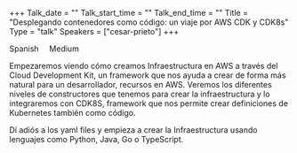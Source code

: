 +++
Talk_date = ""
Talk_start_time = ""
Talk_end_time = ""
Title = "Desplegando contenedores como código: un viaje por AWS CDK y CDK8s"
Type = "talk"
Speakers = ["cesar-prieto"]
+++
<link href="/events/2023-caceres/main.css" rel="stylesheet">
<script src="/events/2023-caceres/main.js"></script>

<i class="fa fa-language fa-lg"></i><span class="talk-language-level">Spanish</span>
<i class="fa fa-bar-chart fa-lg" style="margin-left: 15px;"></i><span class="talk-language-level">Medium</span>

<p>Empezaremos viendo cómo creamos Infraestructura en AWS a través del Cloud Development Kit, un framework que nos ayuda a crear de forma más natural para un desarrollador, recursos en AWS. Veremos los diferentes niveles de constructores que tenemos para crear la infraestructura y lo integraremos con CDK8S, framework que nos permite crear definiciones de Kubernetes también como código.

Dí adiós a los yaml files y empieza a crear la Infraestructura usando lenguajes como Python, Java, Go o TypeScript.</p>
